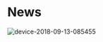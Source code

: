 # News
![device-2018-09-13-085455](https://user-images.githubusercontent.com/23735926/45465897-eef4c080-b734-11e8-82f7-1c60fa1b8a6b.png)
